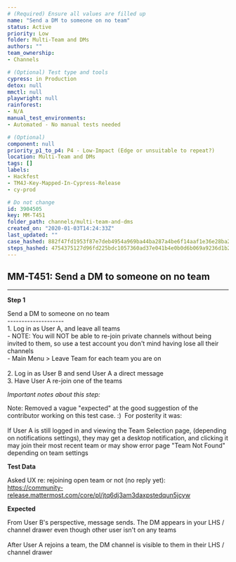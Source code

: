 ```yaml
---
# (Required) Ensure all values are filled up
name: "Send a DM to someone on no team"
status: Active
priority: Low
folder: Multi-Team and DMs
authors: ""
team_ownership: 
- Channels

# (Optional) Test type and tools
cypress: in Production
detox: null
mmctl: null
playwright: null
rainforest: 
- N/A
manual_test_environments: 
- Automated - No manual tests needed

# (Optional)
component: null
priority_p1_to_p4: P4 - Low-Impact (Edge or unsuitable to repeat?)
location: Multi-Team and DMs
tags: []
labels: 
- Hackfest
- TM4J-Key-Mapped-In-Cypress-Release
- cy-prod

# Do not change
id: 3904505
key: MM-T451
folder_path: channels/multi-team-and-dms
created_on: "2020-01-03T14:24:33Z"
last_updated: ""
case_hashed: 882f47fd1953f87e7deb4954a969ba44ba287a4be6f14aaf1e36e28ba2953c26d7a6e9e9e7d27dd50723beb0cbf5af61
steps_hashed: 4754375127d96fd225bdc1057360ad37e041b4e0b0d6b069a9236d1b255e3579937f68038dde8d5b5fe20fa79abf50d7
---
```


## MM-T451: Send a DM to someone on no team

---

**Step 1**

Send a DM to someone on no team\
\--------------------\
1\. Log in as User A, and leave all teams\
\- NOTE: You will NOT be able to re-join private channels without being invited to them, so use a test account you don't mind having lose all their channels\
\- Main Menu > Leave Team for each team you are on\
\
2\. Log in as User B and send User A a direct message\
3\. Have User A re-join one of the teams

_Important notes about this step:_

Note: Removed a vague "expected" at the good suggestion of the contributor working on this test case. :)  For posterity it was:\
\
If User A is still logged in and viewing the Team Selection page, (depending on notifications settings), they may get a desktop notification, and clicking it may join their most recent team or may show error page "Team Not Found" depending on team settings

**Test Data**

Asked UX re: rejoining open team or not (no reply yet):\
<https://community-release.mattermost.com/core/pl/jtq6dj3am3daxpstedqun5jcyw>

**Expected**

From User B's perspective, message sends. The DM appears in your LHS / channel drawer even though other user isn't on any teams\
\
After User A rejoins a team, the DM channel is visible to them in their LHS / channel drawer
